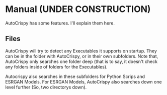 # Manual (UNDER CONSTRUCTION)

AutoCrispy has some features.  I'll explain them here.

## Files

AutoCrispy will try to detect any Executables it supports on startup.  They can be in the folder with AutoCrispy, or in their own subfolders.  Note that, AutoCrispy only searches one folder deep (that is to say, it doesn't check any folders inside of folders for the Executables).

Autocrispy also searches in these subfolders for Python Scrips and ESRGAN Models.  For ESRGAN Models, AutoCrispy also searches down one level further (So, two directorys down).
